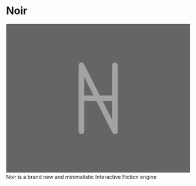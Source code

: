 # Noir
<img width=500 src=https://github.com/ostov-larion/noir/blob/master/cover.png />
Noir is a brand new and minimalistic Interactive Fiction engine
